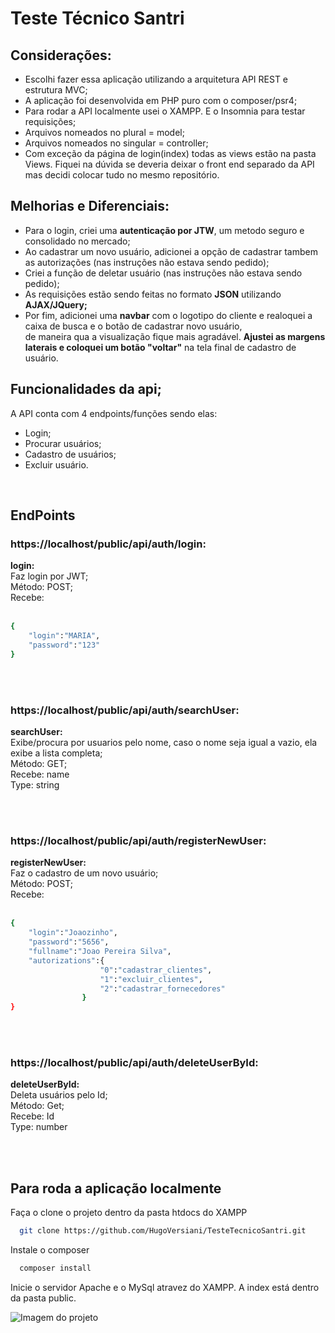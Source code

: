 # Teste Técnico Santri

## Considerações:

- Escolhi fazer essa aplicação utilizando a arquitetura API REST e estrutura MVC;<br/>
- A aplicação foi desenvolvida em PHP puro com o composer/psr4;<br/>
- Para rodar a API localmente usei o XAMPP. E o Insomnia para testar requisições;<br />
- Arquivos nomeados no plural = model;<br/>
- Arquivos nomeados no singular = controller;<br/>
- Com exceção da página de login(index) todas as views estão na pasta Views. Fiquei na dúvida se deveria deixar o front end separado da API mas decidi colocar tudo no mesmo repositório.

## Melhorias e Diferenciais:

- Para o login, criei uma **autenticação por JTW**, um metodo seguro e consolidado no mercado;</br>
- Ao cadastrar um novo usuário, adicionei a opção de cadastrar tambem as autorizações (nas instruções não estava sendo pedido);<br/>
- Criei a função de deletar usuário  (nas instruções não estava sendo pedido);<br/>
- As requisições estão sendo feitas no formato **JSON** utilizando **AJAX/JQuery;**<br/>
- Por fim, adicionei uma **navbar** com o logotipo do cliente e realoquei a caixa de busca e o botão de cadastrar novo usuário,<br/>
de maneira qua a visualização fique mais agradável. **Ajustei as margens laterais e coloquei um botão "voltar"** na tela final de cadastro de usuário.


## Funcionalidades da api;

A API conta com 4 endpoints/funções sendo elas:

- Login;
- Procurar usuários;
- Cadastro de usuários;
- Excluir usuário.

<br/>

## EndPoints

### https://localhost/public/api/auth/login:

**login:** <br/>
Faz login por JWT;<br/>
Método: POST;<br/>
Recebe:<br/><br/>

```bash
{
	"login":"MARIA",
	"password":"123"
}
```

<br/>
<br/>

### https://localhost/public/api/auth/searchUser:

**searchUser:** <br/>
Exibe/procura por usuarios pelo nome, caso o nome seja igual a vazio, ela exibe a lista completa;<br/>
Método: GET;<br/>
Recebe: name</br>
Type: string<br/>

<br/>
<br/>

### https://localhost/public/api/auth/registerNewUser:

**registerNewUser:** <br/>
Faz o cadastro de um novo usuário;<br/>
Método: POST;<br/>
Recebe:<br/><br/>

```bash
{
	"login":"Joaozinho",
	"password":"5656",
	"fullname":"Joao Pereira Silva",
	"autorizations":{
					"0":"cadastrar_clientes",
					"1":"excluir_clientes",
					"2":"cadastrar_fornecedores"
				}
}
```

<br/>
<br/>

### https://localhost/public/api/auth/deleteUserById:

**deleteUserById:** <br/>
Deleta usuários pelo Id;<br/>
Método: Get;<br/>
Recebe: Id<br/>
Type: number<br/>

<br/>
<br/>

## Para roda a aplicação localmente

Faça o clone o projeto dentro da pasta htdocs do XAMPP

```bash
  git clone https://github.com/HugoVersiani/TesteTecnicoSantri.git
```

Instale o composer

```bash
  composer install
```

Inicie o servidor Apache e o MySql atravez do XAMPP. A index está dentro da pasta public.



<img src="public/static/imagens/gif.gif" alt="Imagem do projeto">


